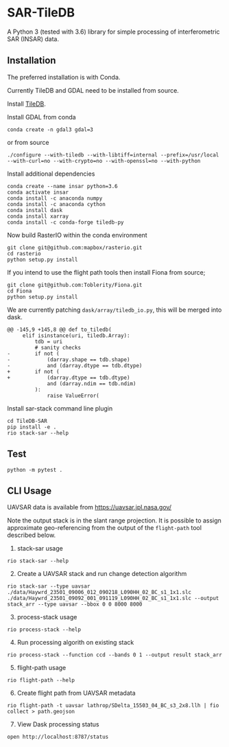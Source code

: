 # SAR-TileDB

A Python 3 (tested with 3.6) library for simple processing of interferometric SAR (INSAR) data.

## Installation

The preferred installation is with Conda.

Currently TileDB and GDAL need to be installed from source.

Install [TileDB](https://github.com/TileDB-Inc/TileDB).

Install GDAL from conda

```
conda create -n gdal3 gdal=3
```

or from source

```
./configure --with-tiledb --with-libtiff=internal --prefix=/usr/local --with-curl=no --with-crypto=no --with-openssl=no --with-python
```

Install additional dependencies

```
conda create --name insar python=3.6
conda activate insar
conda install -c anaconda numpy
conda install -c anaconda cython
conda install dask
conda install xarray
conda install -c conda-forge tiledb-py
```

Now build RasterIO within the conda environment

```
git clone git@github.com:mapbox/rasterio.git
cd rasterio
python setup.py install
```

If you intend to use the flight path tools then install Fiona from source;

```
git clone git@github.com:Toblerity/Fiona.git
cd Fiona
python setup.py install
```

We are currently patching `dask/array/tiledb_io.py`, this will be merged into dask.

```
@@ -145,9 +145,8 @@ def to_tiledb(
     elif isinstance(uri, tiledb.Array):
         tdb = uri
         # sanity checks
-        if not (
-            (darray.shape == tdb.shape)
-            and (darray.dtype == tdb.dtype)
+        if not ( 
+            (darray.dtype == tdb.dtype)
             and (darray.ndim == tdb.ndim)
         ):
             raise ValueError(
```

Install sar-stack command line plugin

```
cd TileDB-SAR
pip install -e .
rio stack-sar --help
```

## Test

`python -m pytest .`


## CLI Usage

UAVSAR data is available from https://uavsar.jpl.nasa.gov/

Note the output stack is in the slant range projection. It is possible to assign approximate geo-referencing from the output of the `flight-path` tool described below.

1. stack-sar usage

`rio stack-sar --help`

2. Create a UAVSAR stack and run change detection algorithm

`
rio stack-sar --type uavsar ./data/Haywrd_23501_09006_012_090218_L090HH_02_BC_s1_1x1.slc ./data/Haywrd_23501_09092_001_091119_L090HH_02_BC_s1_1x1.slc --output stack_arr --type uavsar --bbox 0 0 8000 8000
`

3. process-stack usage

`rio process-stack --help`

4. Run processing algorith on existing stack

`rio process-stack --function ccd --bands 0 1 --output result stack_arr`

5. flight-path usage

`rio flight-path --help`

6. Create flight path from UAVSAR metadata

`
 rio flight-path -t uavsar lathrop/SDelta_15503_04_BC_s3_2x8.llh | fio collect > path.geojson
`

7. View Dask processing status

`open http://localhost:8787/status`
